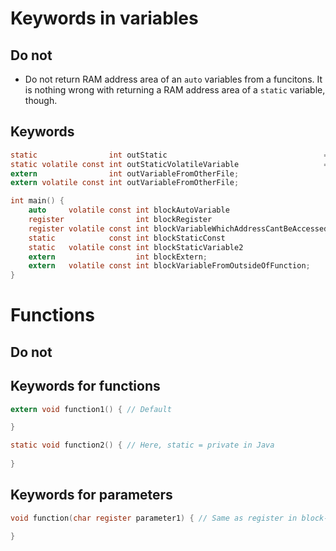 #                  Keywords in variables

##                 Do not

- Do not return RAM address area of an `auto` variables from a funcitons. It is nothing wrong with returning a RAM address area of a `static` variable, though.

##                 Keywords

```C
static                int outStatic                                   = 1; // Outside all functions, static = 'private' in Java
static volatile const int outStaticVolatileVariable                   = 1; // static + volatile + readonly
extern                int outVariableFromOtherFile;                        // Use variable, defined somewhere in '#include'. Inherits whether it public or private
extern volatile const int outVariableFromOtherFile;                        // static + volatile + readonly

int main() {
    auto     volatile const int blockAutoVariable                       = 1; // Deafult + volatile + readonly
    register                int blockRegister                           = 1; // Can't be accessed using pointer. Always use this. 
    register volatile const int blockVariableWhichAddressCantBeAccessed = 1; // register + volatile + readonly
    static            const int blockStaticConst                        = 1; // Saves value between function's calls. Faster than auto - initialized only once.
    static   volatile const int blockStaticVariable2                    = 1; // You may return pointer to it
    extern                  int blockExtern;                                 // It is block-static. Inherits whether it public or private
    extern   volatile const int blockVariableFromOutsideOfFunction;
}
```









#                  Functions

##                 Do not

##                 Keywords for functions

```C
extern void function1() { // Default

}

static void function2() { // Here, static = private in Java
    
}
```

##                 Keywords for parameters

```C
void function(char register parameter1) { // Same as register in block-variables

}
```